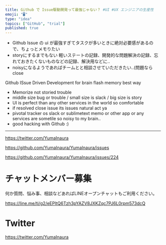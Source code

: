 ```yaml
---
title: Github で Issue駆動開発って最強じゃない？ #UI #UX エンジニアの生産性 
emoji: "🖥"
type: "idea"
topics: ["GitHub", "trial"]
published: true
---
```



- Github Issue の ui が最強すぎてタスクが多いときに絶対必要感があるので、ちょっとメモりたい
- storyにするまでもない 軽いステートの記録、開発的な問題解決の記録、忘れておきたくないものなどの記録、解決用などに‥
- noisyになるようであればチームとと相談させていただきたい‥(問題ならclose





Github ISsue Driven Development for brain flash memory best way

- Memorize not storied trouble
- middle size bug or trouble / small size is slack / big size is story
- UI is perfect than any other services in the world so comfortable
- if resolved close issue its issues natural act ya
- pivotal tracker os slack or sublimetext memo or other app or any services are sometile so noisy to my brain..
- good hacking with Github :)

---

https://twitter.com/YumaInaura

https://github.com/YumaInaura/YumaInaura/issues

https://github.com/YumaInaura/YumaInaura/issues/224









<!-- Update From Qiita API -->

# チャットメンバー募集


何か質問、悩み事、相談などあればLINEオープンチャットもご利用ください。

https://line.me/ti/g2/eEPltQ6Tzh3pYAZV8JXKZqc7PJ6L0rpm573dcQ





# Twitter


https://twitter.com/YumaInaura


<!-- Update From Qiita API -->


